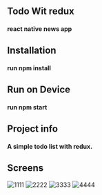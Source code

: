 ## Todo Wit redux
#### react native news app
 
 
## Installation
#### run npm install

## Run on Device
#### run npm start

## Project info
#### A simple todo list with redux.
## Screens
![1111](https://user-images.githubusercontent.com/49105771/103597278-90a50a80-4f08-11eb-84f9-78da07e0f8d2.PNG)
![2222](https://user-images.githubusercontent.com/49105771/103597282-91d63780-4f08-11eb-97bb-6e9b052c2844.PNG)
![3333](https://user-images.githubusercontent.com/49105771/103597283-926ece00-4f08-11eb-85df-3ac3c315c065.PNG)
![4444](https://user-images.githubusercontent.com/49105771/103597284-93076480-4f08-11eb-9d07-c7778a442a51.PNG)

